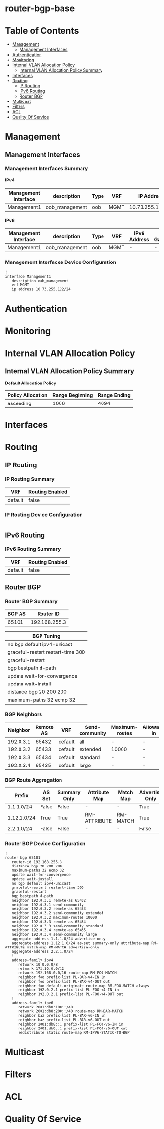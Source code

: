 # router-bgp-base
# Table of Contents

- [Management](#management)
  - [Management Interfaces](#management-interfaces)
- [Authentication](#authentication)
- [Monitoring](#monitoring)
- [Internal VLAN Allocation Policy](#internal-vlan-allocation-policy)
  - [Internal VLAN Allocation Policy Summary](#internal-vlan-allocation-policy-summary)
- [Interfaces](#interfaces)
- [Routing](#routing)
  - [IP Routing](#ip-routing)
  - [IPv6 Routing](#ipv6-routing)
  - [Router BGP](#router-bgp)
- [Multicast](#multicast)
- [Filters](#filters)
- [ACL](#acl)
- [Quality Of Service](#quality-of-service)

# Management

## Management Interfaces

### Management Interfaces Summary

#### IPv4

| Management Interface | description | Type | VRF | IP Address | Gateway |
| -------------------- | ----------- | ---- | --- | ---------- | ------- |
| Management1 | oob_management | oob | MGMT | 10.73.255.122/24 | 10.73.255.2 |

#### IPv6

| Management Interface | description | Type | VRF | IPv6 Address | IPv6 Gateway |
| -------------------- | ----------- | ---- | --- | ------------ | ------------ |
| Management1 | oob_management | oob | MGMT | -  | - |

### Management Interfaces Device Configuration

```eos
!
interface Management1
   description oob_management
   vrf MGMT
   ip address 10.73.255.122/24
```

# Authentication

# Monitoring

# Internal VLAN Allocation Policy

## Internal VLAN Allocation Policy Summary

**Default Allocation Policy**

| Policy Allocation | Range Beginning | Range Ending |
| ------------------| --------------- | ------------ |
| ascending | 1006 | 4094 |

# Interfaces

# Routing

## IP Routing

### IP Routing Summary

| VRF | Routing Enabled |
| --- | --------------- |
| default | false |

### IP Routing Device Configuration

```eos
```
## IPv6 Routing

### IPv6 Routing Summary

| VRF | Routing Enabled |
| --- | --------------- |
| default | false |

## Router BGP

### Router BGP Summary

| BGP AS | Router ID |
| ------ | --------- |
| 65101|  192.168.255.3 |

| BGP Tuning |
| ---------- |
| no bgp default ipv4-unicast |
| graceful-restart restart-time 300 |
| graceful-restart |
| bgp bestpath d-path |
| update wait-for-convergence |
| update wait-install |
| distance bgp 20 200 200 |
| maximum-paths 32 ecmp 32 |

### BGP Neighbors

| Neighbor | Remote AS | VRF | Send-community | Maximum-routes | Allowas-in | BFD |
| -------- | --------- | --- | -------------- | -------------- | ---------- | --- |
| 192.0.3.1 | 65432 | default | all | - | - | - |
| 192.0.3.2 | 65433 | default | extended | 10000 | - | - |
| 192.0.3.3 | 65434 | default | standard | - | - | - |
| 192.0.3.4 | 65435 | default | large | - | - | - |

### BGP Route Aggregation

| Prefix | AS Set | Summary Only | Attribute Map | Match Map | Advertise Only |
| ------ | ------ | ------------ | ------------- | --------- | -------------- |
| 1.1.1.0/24 | False | False | - | - | True |
| 1.12.1.0/24 | True | True | RM-ATTRIBUTE | RM-MATCH | True |
| 2.2.1.0/24 | False | False | - | - | False |

### Router BGP Device Configuration

```eos
!
router bgp 65101
   router-id 192.168.255.3
   distance bgp 20 200 200
   maximum-paths 32 ecmp 32
   update wait-for-convergence
   update wait-install
   no bgp default ipv4-unicast
   graceful-restart restart-time 300
   graceful-restart
   bgp bestpath d-path
   neighbor 192.0.3.1 remote-as 65432
   neighbor 192.0.3.1 send-community
   neighbor 192.0.3.2 remote-as 65433
   neighbor 192.0.3.2 send-community extended
   neighbor 192.0.3.2 maximum-routes 10000
   neighbor 192.0.3.3 remote-as 65434
   neighbor 192.0.3.3 send-community standard
   neighbor 192.0.3.4 remote-as 65435
   neighbor 192.0.3.4 send-community large
   aggregate-address 1.1.1.0/24 advertise-only
   aggregate-address 1.12.1.0/24 as-set summary-only attribute-map RM-ATTRIBUTE match-map RM-MATCH advertise-only
   aggregate-address 2.2.1.0/24
   !
   address-family ipv4
      network 10.0.0.0/8
      network 172.16.0.0/12
      network 192.168.0.0/16 route-map RM-FOO-MATCH
      neighbor foo prefix-list PL-BAR-v4-IN in
      neighbor foo prefix-list PL-BAR-v4-OUT out
      neighbor foo default-originate route-map RM-FOO-MATCH always
      neighbor 192.0.2.1 prefix-list PL-FOO-v4-IN in
      neighbor 192.0.2.1 prefix-list PL-FOO-v4-OUT out
   !
   address-family ipv6
      network 2001:db8:100::/40
      network 2001:db8:200::/40 route-map RM-BAR-MATCH
      neighbor baz prefix-list PL-BAR-v6-IN in
      neighbor baz prefix-list PL-BAR-v6-OUT out
      neighbor 2001:db8::1 prefix-list PL-FOO-v6-IN in
      neighbor 2001:db8::1 prefix-list PL-FOO-v6-OUT out
      redistribute static route-map RM-IPV6-STATIC-TO-BGP
```

# Multicast

# Filters

# ACL

# Quality Of Service
